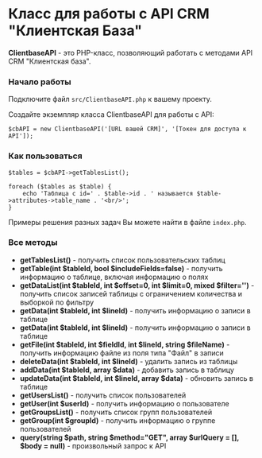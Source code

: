 # Класс для работы с API CRM "Клиентская База"

**ClientbaseAPI** - это PHP-класс, позволяющий работать с методами API CRM "Клиентская база".

### Начало работы 

Подключите файл `src/ClientbaseAPI.php` к вашему проекту.

Создайте экземпляр класса ClientbaseAPI для работы с API:


```
$cbAPI = new ClientbaseAPI('[URL вашей CRM]', '[Токен для доступа к API']);
```

### Как пользоваться

```
$tables = $cbAPI->getTablesList();

foreach ($tables as $table) {
    echo 'Таблица с id=' . $table->id . ' называется $table->attributes->table_name . '<br/>';
}
```

Примеры решения разных задач Вы можете найти в файле `index.php`.


### Все методы

* **getTablesList()** - получить список пользовательских таблиц
* **getTable(int $tableId, bool $includeFields=false)** - получить информацию о таблице, включая информацию о полях
* **getDataList(int $tableId, int $offset=0, int $limit=0, mixed $filter='')** - получить список записей таблицы c ограничением количества и выборкой по фильтру
* **getData(int $tableId, int $lineId)** - получить информацию о записи в таблице
* **getData(int $tableId, int $lineId)** - получить информацию о записи в таблице
* **getFile(int $tableId, int $fieldId, int $lineId, string $fileName)** - получить информацию файле из поля типа "Файл" в записи
* **deleteData(int $tableId, int $lineId)** - удалить запись из таблицы
* **addData(int $tableId, array $data)** - добавить запись в таблицу
* **updateData(int $tableId, int $lineId, array $data)** - обновить запись в таблице
* **getUsersList()** - получить список пользователей
* **getUser(int $userId)** - получить информацию о пользователе
* **getGroupsList()** - получить список групп пользователей
* **getGroup(int $groupId)** - получить информацию о группе пользователей
* **query(string $path, string $method="GET", array $urlQuery = [], $body = null)** -   произвольный запрос к API



